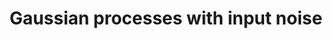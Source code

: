 ---
title: "Gaussian processes with input noise"
img: "GP.webp"
image_alt: "Gaussian Processes with Input Noise Image"
link: "https://github.com/jejjohnson/uncertain_gps"
description: |
  Gaussian processes with input noise.
references:
  - "Accounting for Input Noise in Gaussian Process Parameter Retrieval. Johnson, J. E., Laparra, V., Camps-Valls, G. IEEE Geoscience and Remote Sensing Letters, 17(3):391-395, 2020."
---